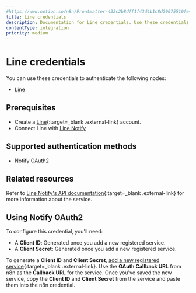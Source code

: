 ```yaml
---
#https://www.notion.so/n8n/Frontmatter-432c2b8dff1f43d4b1c8d20075510fe4
title: Line credentials
description: Documentation for Line credentials. Use these credentials to authenticate Line in n8n, a workflow automation platform.
contentType: integration
priority: medium
---
```


# Line credentials

You can use these credentials to authenticate the following nodes:

- [Line](/integrations/builtin/app-nodes/n8n-nodes-base.line/)

## Prerequisites

- Create a [Line](https://line.me/en/){:target=_blank .external-link} account.
- Connect Line with [Line Notify](https://notify-bot.line.me/en/)

## Supported authentication methods

- Notify OAuth2

## Related resources

Refer to [Line Notify's API documentation](https://notify-bot.line.me/doc/en/){:target=_blank .external-link} for more information about the service.

## Using Notify OAuth2

To configure this credential, you'll need:

- A **Client ID**: Generated once you add a new registered service.
- A **Client Secret**: Generated once you add a new registered service.

To generate a **Client ID** and **Client Secret**, [add a new registered service](https://notify-bot.line.me/my/services/new){:target=_blank .external-link}. Use the **OAuth Callback URL** from n8n as the **Callback URL** for the service. Once you've saved the new service, copy the **Client ID** and **Client Secret** from the service and paste them into the n8n credential.